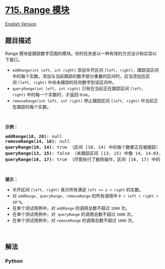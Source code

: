 # [715. Range 模块](https://leetcode-cn.com/problems/range-module)

[English Version](/leetcode/0700-0799/0715.Range%20Module/README_EN.md)

## 题目描述

<!-- 这里写题目描述 -->

<p>Range 模块是跟踪数字范围的模块。你的任务是以一种有效的方式设计和实现以下接口。</p>

<ul>
	<li><code>addRange(int left, int right)</code> 添加半开区间&nbsp;<code>[left, right)</code>，跟踪该区间中的每个实数。添加与当前跟踪的数字部分重叠的区间时，应当添加在区间&nbsp;<code>[left, right)</code>&nbsp;中尚未跟踪的任何数字到该区间中。</li>
	<li><code>queryRange(int left, int right)</code>&nbsp;只有在当前正在跟踪区间&nbsp;<code>[left, right)</code>&nbsp;中的每一个实数时，才返回 true。</li>
	<li><code>removeRange(int left, int right)</code>&nbsp;停止跟踪区间&nbsp;<code>[left, right)</code>&nbsp;中当前正在跟踪的每个实数。</li>
</ul>

<p>&nbsp;</p>

<p><strong>示例：</strong></p>

<pre><strong>addRange(10, 20)</strong>: null
<strong>removeRange(14, 16)</strong>: null
<strong>queryRange(10, 14)</strong>: true （区间 [10, 14) 中的每个数都正在被跟踪）
<strong>queryRange(13, 15)</strong>: false （未跟踪区间 [13, 15) 中像 14, 14.03, 14.17 这样的数字）
<strong>queryRange(16, 17)</strong>: true （尽管执行了删除操作，区间 [16, 17) 中的数字 16 仍然会被跟踪）
</pre>

<p>&nbsp;</p>

<p><strong>提示：</strong></p>

<ul>
	<li>半开区间&nbsp;<code>[left, right)</code>&nbsp;表示所有满足&nbsp;<code>left &lt;= x &lt; right</code>&nbsp;的实数。</li>
	<li>对&nbsp;<code>addRange, queryRange, removeRange</code>&nbsp;的所有调用中&nbsp;<code>0 &lt; left &lt; right &lt; 10^9</code>。</li>
	<li>在单个测试用例中，对&nbsp;<code>addRange</code>&nbsp;的调用总数不超过&nbsp;<code>1000</code>&nbsp;次。</li>
	<li>在单个测试用例中，对&nbsp; <code>queryRange</code> 的调用总数不超过 <code>5000</code> 次。</li>
	<li>在单个测试用例中，对 <code>removeRange</code> 的调用总数不超过&nbsp;<code>1000</code>&nbsp;次。</li>
</ul>

<p>&nbsp;</p>


## 解法

<!-- 这里可写通用的实现逻辑 -->

<!-- tabs:start -->

### **Python**

<!-- 这里可写当前语言的特殊实现逻辑 -->

```python

```

<!-- tabs:end -->
